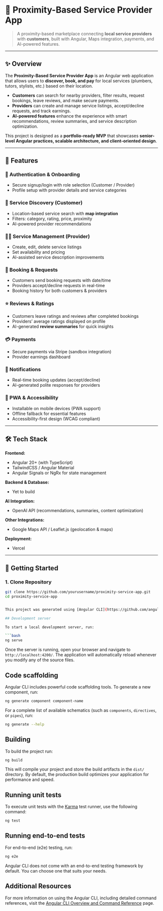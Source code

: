 # 📍 Proximity-Based Service Provider App

> A proximity-based marketplace connecting **local service providers** with **customers**, built with Angular, Maps integration, payments, and AI-powered features.

---

## ✨ Overview

The **Proximity-Based Service Provider App** is an Angular web application that allows users to **discover, book, and pay** for local services (plumbers, tutors, stylists, etc.) based on their location.

- **Customers** can search for nearby providers, filter results, request bookings, leave reviews, and make secure payments.
- **Providers** can create and manage service listings, accept/decline requests, and track earnings.
- **AI-powered features** enhance the experience with smart recommendations, review summaries, and service description optimization.

This project is designed as a **portfolio-ready MVP** that showcases **senior-level Angular practices, scalable architecture, and client-oriented design**.

---

## 🔑 Features

### 👤 Authentication & Onboarding

- Secure signup/login with role selection (Customer / Provider)
- Profile setup with provider details and service categories

### 🔎 Service Discovery (Customer)

- Location-based service search with **map integration**
- Filters: category, rating, price, proximity
- AI-powered provider recommendations

### 👨‍🔧 Service Management (Provider)

- Create, edit, delete service listings
- Set availability and pricing
- AI-assisted service description improvements

### 📅 Booking & Requests

- Customers send booking requests with date/time
- Providers accept/decline requests in real-time
- Booking history for both customers & providers

### ⭐ Reviews & Ratings

- Customers leave ratings and reviews after completed bookings
- Providers’ average ratings displayed on profile
- AI-generated **review summaries** for quick insights

### 💳 Payments

- Secure payments via Stripe (sandbox integration)
- Provider earnings dashboard

### 🔔 Notifications

- Real-time booking updates (accept/decline)
- AI-generated polite responses for providers

### 📱 PWA & Accessibility

- Installable on mobile devices (PWA support)
- Offline fallback for essential features
- Accessibility-first design (WCAG compliant)

---

## 🛠️ Tech Stack

**Frontend:**

- Angular 20+ (with TypeScript)
- TailwindCSS / Angular Material
- Angular Signals or NgRx for state management

**Backend & Database:**

- Yet to build

**AI Integration:**

- OpenAI API (recommendations, summaries, content optimization)

**Other Integrations:**

- Google Maps API / Leaflet.js (geolocation & maps)

**Deployment:**

- Vercel

---

## 🚀 Getting Started

### 1. Clone Repository

````bash
git clone https://github.com/yourusername/proximity-service-app.git
cd proximity-service-app


This project was generated using [Angular CLI](https://github.com/angular/angular-cli) version 20.0.0.

## Development server

To start a local development server, run:

```bash
ng serve
````

Once the server is running, open your browser and navigate to `http://localhost:4200/`. The application will automatically reload whenever you modify any of the source files.

## Code scaffolding

Angular CLI includes powerful code scaffolding tools. To generate a new component, run:

```bash
ng generate component component-name
```

For a complete list of available schematics (such as `components`, `directives`, or `pipes`), run:

```bash
ng generate --help
```

## Building

To build the project run:

```bash
ng build
```

This will compile your project and store the build artifacts in the `dist/` directory. By default, the production build optimizes your application for performance and speed.

## Running unit tests

To execute unit tests with the [Karma](https://karma-runner.github.io) test runner, use the following command:

```bash
ng test
```

## Running end-to-end tests

For end-to-end (e2e) testing, run:

```bash
ng e2e
```

Angular CLI does not come with an end-to-end testing framework by default. You can choose one that suits your needs.

## Additional Resources

For more information on using the Angular CLI, including detailed command references, visit the [Angular CLI Overview and Command Reference](https://angular.dev/tools/cli) page.
